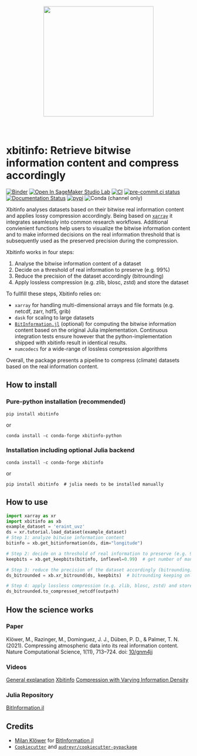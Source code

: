 <h1 align="center">
<img src="https://raw.githubusercontent.com/observingClouds/xbitinfo/refs/heads/main/docs/_static/xbitinfo_logo.svg" width="300">
</h1><br>

# xbitinfo: Retrieve bitwise information content and compress accordingly

[![Binder](https://mybinder.org/badge_logo.svg)](https://mybinder.org/v2/gh/observingClouds/xbitinfo/main?labpath=docs%2Fquick-start.ipynb) [![Open In SageMaker Studio Lab](https://studiolab.sagemaker.aws/studiolab.svg)](https://studiolab.sagemaker.aws/import/github/https://github.com/observingClouds/xbitinfo/blob/main/docs/quick-start.ipynb) [![CI](https://github.com/observingClouds/xbitinfo/actions/workflows/ci.yaml/badge.svg?branch=main)](https://github.com/observingClouds/xbitinfo/actions/workflows/ci.yaml) [![pre-commit.ci status](https://results.pre-commit.ci/badge/github/observingClouds/xbitinfo/main.svg)](https://results.pre-commit.ci/latest/github/observingClouds/xbitinfo/main) [![Documentation Status](https://readthedocs.org/projects/xbitinfo/badge/?version=latest)](https://xbitinfo.readthedocs.io/en/latest/) [![pypi](https://img.shields.io/pypi/v/xbitinfo.svg)](https://pypi.python.org/pypi/xbitinfo) ![Conda (channel only)](https://img.shields.io/conda/vn/conda-forge/xbitinfo)


Xbitinfo analyses datasets based on their bitwise real information content and applies lossy compression accordingly. Being based on [`xarray`](xarray.pydata.org/) it integrates seamlessly into common research workflows. Additional convienient functions help users to visualize the bitwise information content and to make informed decisions on the real information threshold that is subsequently used as the preserved precision during the compression.

Xbitinfo works in four steps:
1. Analyse the bitwise information content of a dataset
2. Decide on a threshold of real information to preserve (e.g. 99%)
3. Reduce the precision of the dataset accordingly (bitrounding)
4. Apply lossless compression (e.g. zlib, blosc, zstd) and store the dataset

To fullfill these steps, Xbitinfo relies on:
- `xarray` for handling multi-dimensional arrays and file formats (e.g. netcdf, zarr, hdf5, grib)
- `dask` for scaling to large datasets
- [`BitInformation.jl`](https://github.com/milankl/BitInformation.jl) (optional) for computing the bitwise information content based on the original Julia implementation. Continuous integration tests ensure however that the python-implementation shipped with xbitinfo result in identical results.
- `numcodecs` for a wide-range of lossless compression algorithms

Overall, the package presents a pipeline to compress (climate) datasets based on the real information content.


## How to install
### Pure-python installation (recommended)
```
pip install xbitinfo
```
or
```
conda install -c conda-forge xbitinfo-python
```

### Installation including optional Julia backend
```
conda install -c conda-forge xbitinfo
```
or
```
pip install xbitinfo  # julia needs to be installed manually
```

## How to use

```python
import xarray as xr
import xbitinfo as xb
example_dataset = 'eraint_uvz'
ds = xr.tutorial.load_dataset(example_dataset)
# Step 1: analyze bitwise information content
bitinfo = xb.get_bitinformation(ds, dim="longitude")

# Step 2: decide on a threshold of real information to preserve (e.g. 99%)
keepbits = xb.get_keepbits(bitinfo, inflevel=0.99)  # get number of mantissa bits to keep for 99% real information

# Step 3: reduce the precision of the dataset accordingly (bitrounding)
ds_bitrounded = xb.xr_bitround(ds, keepbits)  # bitrounding keeping only keepbits mantissa bits

# Step 4: apply lossless compression (e.g. zlib, blosc, zstd) and store the dataset
ds_bitrounded.to_compressed_netcdf(outpath)
```

## How the science works

### Paper

Klöwer, M., Razinger, M., Dominguez, J. J., Düben, P. D., & Palmer, T. N. (2021). Compressing atmospheric data into its real information content. Nature Computational Science, 1(11), 713–724. doi: [10/gnm4jj](https://doi.org/10.1038/s43588-021-00156-2)

### Videos

[General explanation](https://www.youtube.com/watch?v=kcbOdwfskmY)
[Xbitinfo](https://zenodo.org/records/7259092)
[Compression with Varying Information Density](https://zenodo.org/records/10066243)

### Julia Repository

[BitInformation.jl](https://github.com/milankl/BitInformation.jl)



## Credits

- [Milan Klöwer](https://github.com/milankl) for [BitInformation.jl](https://github.com/milankl/BitInformation.jl)
- [`Cookiecutter`](https://github.com/audreyr/cookiecutter) and [`audreyr/cookiecutter-pypackage`](https://github.com/audreyr/cookiecutter-pypackage)
